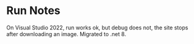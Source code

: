 # Run Notes

On Visual Studio 2022, run works ok, but debug does not, the site stops after downloading an image.
Migrated to .net 8.
